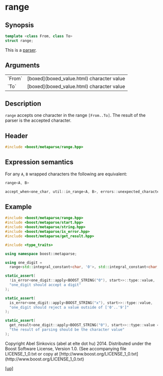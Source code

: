 # range

## Synopsis

```cpp
template <class From, class To>
struct range;
```

This is a [parser](parser.html).

## Arguments

<table cellpadding='0' cellspacing='0'>
  <tr>
    <td>`From`</td>
    <td>[boxed](boxed_value.html) character value</td>
  </tr>
  <tr>
    <td>`To`</td>
    <td>[boxed](boxed_value.html) character value</td>
  </tr>
</table>

## Description

`range` accepts one character in the range `[From..To]`. The result of the
parser is the accepted character.

## Header

```cpp
#include <boost/metaparse/range.hpp>
```

## Expression semantics

For any `A`, `B` wrapped characters the following are equivalent:

```cpp
range<A, B>

accept_when<one_char, util::in_range<A, B>, errors::unexpected_character>
```

## Example

```cpp
#include <boost/metaparse/range.hpp>
#include <boost/metaparse/start.hpp>
#include <boost/metaparse/string.hpp>
#include <boost/metaparse/is_error.hpp>
#include <boost/metaparse/get_result.hpp>

#include <type_traits>

using namespace boost::metaparse;

using one_digit =
  range<std::integral_constant<char, '0'>, std::integral_constant<char, '9'>>;

static_assert(
  !is_error<one_digit::apply<BOOST_STRING("0"), start>>::type::value,
  "one_digit should accept a digit"
);

static_assert(
  is_error<one_digit::apply<BOOST_STRING("x"), start>>::type::value,
  "one_digit should reject a value outside of ['0'..'9']"
);

static_assert(
  get_result<one_digit::apply<BOOST_STRING("0"), start>>::type::value == '0',
  "the result of parsing should be the character value"
);
```

<p class="copyright">
Copyright Abel Sinkovics (abel at elte dot hu) 2014.
Distributed under the Boost Software License, Version 1.0.
(See accompanying file LICENSE_1_0.txt or copy at
[http://www.boost.org/LICENSE_1_0.txt](http://www.boost.org/LICENSE_1_0.txt)
</p>

[[up]](reference.html)

